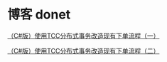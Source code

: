 # 博客 donet

[（C#版）使用TCC分布式事务改造现有下单流程（一）](https://www.cnblogs.com/moonfeeling/p/15483543.html)

[（C#版）使用TCC分布式事务改造现有下单流程（二）](https://www.cnblogs.com/moonfeeling/p/15484198.html)
